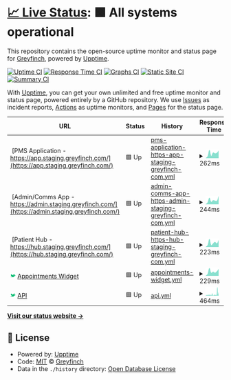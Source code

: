 # [📈 Live Status](https://teamgreyfinch.github.io/staging-status): <!--live status--> **🟩 All systems operational**

This repository contains the open-source uptime monitor and status page for [Greyfinch](https://greyfinch.com), powered by [Upptime](https://github.com/upptime/upptime).

[![Uptime CI](https://github.com/teamgreyfinch/staging-status/workflows/Uptime%20CI/badge.svg)](https://github.com/teamgreyfinch/staging-status/actions?query=workflow%3A%22Uptime+CI%22)
[![Response Time CI](https://github.com/teamgreyfinch/staging-status/workflows/Response%20Time%20CI/badge.svg)](https://github.com/teamgreyfinch/staging-status/actions?query=workflow%3A%22Response+Time+CI%22)
[![Graphs CI](https://github.com/teamgreyfinch/staging-status/workflows/Graphs%20CI/badge.svg)](https://github.com/teamgreyfinch/staging-status/actions?query=workflow%3A%22Graphs+CI%22)
[![Static Site CI](https://github.com/teamgreyfinch/staging-status/workflows/Static%20Site%20CI/badge.svg)](https://github.com/teamgreyfinch/staging-status/actions?query=workflow%3A%22Static+Site+CI%22)
[![Summary CI](https://github.com/teamgreyfinch/staging-status/workflows/Summary%20CI/badge.svg)](https://github.com/teamgreyfinch/staging-status/actions?query=workflow%3A%22Summary+CI%22)

With [Upptime](https://upptime.js.org), you can get your own unlimited and free uptime monitor and status page, powered entirely by a GitHub repository. We use [Issues](https://github.com/teamgreyfinch/staging-status/issues) as incident reports, [Actions](https://github.com/teamgreyfinch/staging-status/actions) as uptime monitors, and [Pages](https://teamgreyfinch.github.io/staging-status) for the status page.

<!--start: status pages-->
<!-- This summary is generated by Upptime (https://github.com/upptime/upptime) -->
<!-- Do not edit this manually, your changes will be overwritten -->
<!-- prettier-ignore -->
| URL | Status | History | Response Time | Uptime |
| --- | ------ | ------- | ------------- | ------ |
| <img alt="" src="https://icons.duckduckgo.com/ip3/app.staging.greyfinch.com.ico" height="13"> [PMS Application - https://app.staging.greyfinch.com/](https://app.staging.greyfinch.com/) | 🟩 Up | [pms-application-https-app-staging-greyfinch-com.yml](https://github.com/teamgreyfinch/staging-status/commits/HEAD/history/pms-application-https-app-staging-greyfinch-com.yml) | <details><summary><img alt="Response time graph" src="./graphs/pms-application-https-app-staging-greyfinch-com/response-time-week.png" height="20"> 262ms</summary><br><a href="https://teamgreyfinch.github.io/staging-status/history/pms-application-https-app-staging-greyfinch-com"><img alt="Response time 279" src="https://img.shields.io/endpoint?url=https%3A%2F%2Fraw.githubusercontent.com%2Fteamgreyfinch%2Fstaging-status%2FHEAD%2Fapi%2Fpms-application-https-app-staging-greyfinch-com%2Fresponse-time.json"></a><br><a href="https://teamgreyfinch.github.io/staging-status/history/pms-application-https-app-staging-greyfinch-com"><img alt="24-hour response time 391" src="https://img.shields.io/endpoint?url=https%3A%2F%2Fraw.githubusercontent.com%2Fteamgreyfinch%2Fstaging-status%2FHEAD%2Fapi%2Fpms-application-https-app-staging-greyfinch-com%2Fresponse-time-day.json"></a><br><a href="https://teamgreyfinch.github.io/staging-status/history/pms-application-https-app-staging-greyfinch-com"><img alt="7-day response time 262" src="https://img.shields.io/endpoint?url=https%3A%2F%2Fraw.githubusercontent.com%2Fteamgreyfinch%2Fstaging-status%2FHEAD%2Fapi%2Fpms-application-https-app-staging-greyfinch-com%2Fresponse-time-week.json"></a><br><a href="https://teamgreyfinch.github.io/staging-status/history/pms-application-https-app-staging-greyfinch-com"><img alt="30-day response time 544" src="https://img.shields.io/endpoint?url=https%3A%2F%2Fraw.githubusercontent.com%2Fteamgreyfinch%2Fstaging-status%2FHEAD%2Fapi%2Fpms-application-https-app-staging-greyfinch-com%2Fresponse-time-month.json"></a><br><a href="https://teamgreyfinch.github.io/staging-status/history/pms-application-https-app-staging-greyfinch-com"><img alt="1-year response time 252" src="https://img.shields.io/endpoint?url=https%3A%2F%2Fraw.githubusercontent.com%2Fteamgreyfinch%2Fstaging-status%2FHEAD%2Fapi%2Fpms-application-https-app-staging-greyfinch-com%2Fresponse-time-year.json"></a></details> | <details><summary><a href="https://teamgreyfinch.github.io/staging-status/history/pms-application-https-app-staging-greyfinch-com">100.00%</a></summary><a href="https://teamgreyfinch.github.io/staging-status/history/pms-application-https-app-staging-greyfinch-com"><img alt="All-time uptime 99.40%" src="https://img.shields.io/endpoint?url=https%3A%2F%2Fraw.githubusercontent.com%2Fteamgreyfinch%2Fstaging-status%2FHEAD%2Fapi%2Fpms-application-https-app-staging-greyfinch-com%2Fuptime.json"></a><br><a href="https://teamgreyfinch.github.io/staging-status/history/pms-application-https-app-staging-greyfinch-com"><img alt="24-hour uptime 100.00%" src="https://img.shields.io/endpoint?url=https%3A%2F%2Fraw.githubusercontent.com%2Fteamgreyfinch%2Fstaging-status%2FHEAD%2Fapi%2Fpms-application-https-app-staging-greyfinch-com%2Fuptime-day.json"></a><br><a href="https://teamgreyfinch.github.io/staging-status/history/pms-application-https-app-staging-greyfinch-com"><img alt="7-day uptime 100.00%" src="https://img.shields.io/endpoint?url=https%3A%2F%2Fraw.githubusercontent.com%2Fteamgreyfinch%2Fstaging-status%2FHEAD%2Fapi%2Fpms-application-https-app-staging-greyfinch-com%2Fuptime-week.json"></a><br><a href="https://teamgreyfinch.github.io/staging-status/history/pms-application-https-app-staging-greyfinch-com"><img alt="30-day uptime 99.96%" src="https://img.shields.io/endpoint?url=https%3A%2F%2Fraw.githubusercontent.com%2Fteamgreyfinch%2Fstaging-status%2FHEAD%2Fapi%2Fpms-application-https-app-staging-greyfinch-com%2Fuptime-month.json"></a><br><a href="https://teamgreyfinch.github.io/staging-status/history/pms-application-https-app-staging-greyfinch-com"><img alt="1-year uptime 99.30%" src="https://img.shields.io/endpoint?url=https%3A%2F%2Fraw.githubusercontent.com%2Fteamgreyfinch%2Fstaging-status%2FHEAD%2Fapi%2Fpms-application-https-app-staging-greyfinch-com%2Fuptime-year.json"></a></details>
| <img alt="" src="https://icons.duckduckgo.com/ip3/admin.staging.greyfinch.com.ico" height="13"> [Admin/Comms App - https://admin.staging.greyfinch.com/](https://admin.staging.greyfinch.com/) | 🟩 Up | [admin-comms-app-https-admin-staging-greyfinch-com.yml](https://github.com/teamgreyfinch/staging-status/commits/HEAD/history/admin-comms-app-https-admin-staging-greyfinch-com.yml) | <details><summary><img alt="Response time graph" src="./graphs/admin-comms-app-https-admin-staging-greyfinch-com/response-time-week.png" height="20"> 244ms</summary><br><a href="https://teamgreyfinch.github.io/staging-status/history/admin-comms-app-https-admin-staging-greyfinch-com"><img alt="Response time 281" src="https://img.shields.io/endpoint?url=https%3A%2F%2Fraw.githubusercontent.com%2Fteamgreyfinch%2Fstaging-status%2FHEAD%2Fapi%2Fadmin-comms-app-https-admin-staging-greyfinch-com%2Fresponse-time.json"></a><br><a href="https://teamgreyfinch.github.io/staging-status/history/admin-comms-app-https-admin-staging-greyfinch-com"><img alt="24-hour response time 467" src="https://img.shields.io/endpoint?url=https%3A%2F%2Fraw.githubusercontent.com%2Fteamgreyfinch%2Fstaging-status%2FHEAD%2Fapi%2Fadmin-comms-app-https-admin-staging-greyfinch-com%2Fresponse-time-day.json"></a><br><a href="https://teamgreyfinch.github.io/staging-status/history/admin-comms-app-https-admin-staging-greyfinch-com"><img alt="7-day response time 244" src="https://img.shields.io/endpoint?url=https%3A%2F%2Fraw.githubusercontent.com%2Fteamgreyfinch%2Fstaging-status%2FHEAD%2Fapi%2Fadmin-comms-app-https-admin-staging-greyfinch-com%2Fresponse-time-week.json"></a><br><a href="https://teamgreyfinch.github.io/staging-status/history/admin-comms-app-https-admin-staging-greyfinch-com"><img alt="30-day response time 219" src="https://img.shields.io/endpoint?url=https%3A%2F%2Fraw.githubusercontent.com%2Fteamgreyfinch%2Fstaging-status%2FHEAD%2Fapi%2Fadmin-comms-app-https-admin-staging-greyfinch-com%2Fresponse-time-month.json"></a><br><a href="https://teamgreyfinch.github.io/staging-status/history/admin-comms-app-https-admin-staging-greyfinch-com"><img alt="1-year response time 260" src="https://img.shields.io/endpoint?url=https%3A%2F%2Fraw.githubusercontent.com%2Fteamgreyfinch%2Fstaging-status%2FHEAD%2Fapi%2Fadmin-comms-app-https-admin-staging-greyfinch-com%2Fresponse-time-year.json"></a></details> | <details><summary><a href="https://teamgreyfinch.github.io/staging-status/history/admin-comms-app-https-admin-staging-greyfinch-com">100.00%</a></summary><a href="https://teamgreyfinch.github.io/staging-status/history/admin-comms-app-https-admin-staging-greyfinch-com"><img alt="All-time uptime 100.00%" src="https://img.shields.io/endpoint?url=https%3A%2F%2Fraw.githubusercontent.com%2Fteamgreyfinch%2Fstaging-status%2FHEAD%2Fapi%2Fadmin-comms-app-https-admin-staging-greyfinch-com%2Fuptime.json"></a><br><a href="https://teamgreyfinch.github.io/staging-status/history/admin-comms-app-https-admin-staging-greyfinch-com"><img alt="24-hour uptime 100.00%" src="https://img.shields.io/endpoint?url=https%3A%2F%2Fraw.githubusercontent.com%2Fteamgreyfinch%2Fstaging-status%2FHEAD%2Fapi%2Fadmin-comms-app-https-admin-staging-greyfinch-com%2Fuptime-day.json"></a><br><a href="https://teamgreyfinch.github.io/staging-status/history/admin-comms-app-https-admin-staging-greyfinch-com"><img alt="7-day uptime 100.00%" src="https://img.shields.io/endpoint?url=https%3A%2F%2Fraw.githubusercontent.com%2Fteamgreyfinch%2Fstaging-status%2FHEAD%2Fapi%2Fadmin-comms-app-https-admin-staging-greyfinch-com%2Fuptime-week.json"></a><br><a href="https://teamgreyfinch.github.io/staging-status/history/admin-comms-app-https-admin-staging-greyfinch-com"><img alt="30-day uptime 100.00%" src="https://img.shields.io/endpoint?url=https%3A%2F%2Fraw.githubusercontent.com%2Fteamgreyfinch%2Fstaging-status%2FHEAD%2Fapi%2Fadmin-comms-app-https-admin-staging-greyfinch-com%2Fuptime-month.json"></a><br><a href="https://teamgreyfinch.github.io/staging-status/history/admin-comms-app-https-admin-staging-greyfinch-com"><img alt="1-year uptime 100.00%" src="https://img.shields.io/endpoint?url=https%3A%2F%2Fraw.githubusercontent.com%2Fteamgreyfinch%2Fstaging-status%2FHEAD%2Fapi%2Fadmin-comms-app-https-admin-staging-greyfinch-com%2Fuptime-year.json"></a></details>
| <img alt="" src="https://icons.duckduckgo.com/ip3/hub.staging.greyfinch.com.ico" height="13"> [Patient Hub - https://hub.staging.greyfinch.com/](https://hub.staging.greyfinch.com/) | 🟩 Up | [patient-hub-https-hub-staging-greyfinch-com.yml](https://github.com/teamgreyfinch/staging-status/commits/HEAD/history/patient-hub-https-hub-staging-greyfinch-com.yml) | <details><summary><img alt="Response time graph" src="./graphs/patient-hub-https-hub-staging-greyfinch-com/response-time-week.png" height="20"> 223ms</summary><br><a href="https://teamgreyfinch.github.io/staging-status/history/patient-hub-https-hub-staging-greyfinch-com"><img alt="Response time 262" src="https://img.shields.io/endpoint?url=https%3A%2F%2Fraw.githubusercontent.com%2Fteamgreyfinch%2Fstaging-status%2FHEAD%2Fapi%2Fpatient-hub-https-hub-staging-greyfinch-com%2Fresponse-time.json"></a><br><a href="https://teamgreyfinch.github.io/staging-status/history/patient-hub-https-hub-staging-greyfinch-com"><img alt="24-hour response time 353" src="https://img.shields.io/endpoint?url=https%3A%2F%2Fraw.githubusercontent.com%2Fteamgreyfinch%2Fstaging-status%2FHEAD%2Fapi%2Fpatient-hub-https-hub-staging-greyfinch-com%2Fresponse-time-day.json"></a><br><a href="https://teamgreyfinch.github.io/staging-status/history/patient-hub-https-hub-staging-greyfinch-com"><img alt="7-day response time 223" src="https://img.shields.io/endpoint?url=https%3A%2F%2Fraw.githubusercontent.com%2Fteamgreyfinch%2Fstaging-status%2FHEAD%2Fapi%2Fpatient-hub-https-hub-staging-greyfinch-com%2Fresponse-time-week.json"></a><br><a href="https://teamgreyfinch.github.io/staging-status/history/patient-hub-https-hub-staging-greyfinch-com"><img alt="30-day response time 212" src="https://img.shields.io/endpoint?url=https%3A%2F%2Fraw.githubusercontent.com%2Fteamgreyfinch%2Fstaging-status%2FHEAD%2Fapi%2Fpatient-hub-https-hub-staging-greyfinch-com%2Fresponse-time-month.json"></a><br><a href="https://teamgreyfinch.github.io/staging-status/history/patient-hub-https-hub-staging-greyfinch-com"><img alt="1-year response time 250" src="https://img.shields.io/endpoint?url=https%3A%2F%2Fraw.githubusercontent.com%2Fteamgreyfinch%2Fstaging-status%2FHEAD%2Fapi%2Fpatient-hub-https-hub-staging-greyfinch-com%2Fresponse-time-year.json"></a></details> | <details><summary><a href="https://teamgreyfinch.github.io/staging-status/history/patient-hub-https-hub-staging-greyfinch-com">100.00%</a></summary><a href="https://teamgreyfinch.github.io/staging-status/history/patient-hub-https-hub-staging-greyfinch-com"><img alt="All-time uptime 100.00%" src="https://img.shields.io/endpoint?url=https%3A%2F%2Fraw.githubusercontent.com%2Fteamgreyfinch%2Fstaging-status%2FHEAD%2Fapi%2Fpatient-hub-https-hub-staging-greyfinch-com%2Fuptime.json"></a><br><a href="https://teamgreyfinch.github.io/staging-status/history/patient-hub-https-hub-staging-greyfinch-com"><img alt="24-hour uptime 100.00%" src="https://img.shields.io/endpoint?url=https%3A%2F%2Fraw.githubusercontent.com%2Fteamgreyfinch%2Fstaging-status%2FHEAD%2Fapi%2Fpatient-hub-https-hub-staging-greyfinch-com%2Fuptime-day.json"></a><br><a href="https://teamgreyfinch.github.io/staging-status/history/patient-hub-https-hub-staging-greyfinch-com"><img alt="7-day uptime 100.00%" src="https://img.shields.io/endpoint?url=https%3A%2F%2Fraw.githubusercontent.com%2Fteamgreyfinch%2Fstaging-status%2FHEAD%2Fapi%2Fpatient-hub-https-hub-staging-greyfinch-com%2Fuptime-week.json"></a><br><a href="https://teamgreyfinch.github.io/staging-status/history/patient-hub-https-hub-staging-greyfinch-com"><img alt="30-day uptime 100.00%" src="https://img.shields.io/endpoint?url=https%3A%2F%2Fraw.githubusercontent.com%2Fteamgreyfinch%2Fstaging-status%2FHEAD%2Fapi%2Fpatient-hub-https-hub-staging-greyfinch-com%2Fuptime-month.json"></a><br><a href="https://teamgreyfinch.github.io/staging-status/history/patient-hub-https-hub-staging-greyfinch-com"><img alt="1-year uptime 100.00%" src="https://img.shields.io/endpoint?url=https%3A%2F%2Fraw.githubusercontent.com%2Fteamgreyfinch%2Fstaging-status%2FHEAD%2Fapi%2Fpatient-hub-https-hub-staging-greyfinch-com%2Fuptime-year.json"></a></details>
| <img alt="" src="https://raw.githubusercontent.com/teamgreyfinch/public-status/master/assets/cropped-favgreen-01-1-192x192.png" height="13"> [Appointments Widget](https://appointments.staging.greyfinch.com/?division=981581) | 🟩 Up | [appointments-widget.yml](https://github.com/teamgreyfinch/staging-status/commits/HEAD/history/appointments-widget.yml) | <details><summary><img alt="Response time graph" src="./graphs/appointments-widget/response-time-week.png" height="20"> 229ms</summary><br><a href="https://teamgreyfinch.github.io/staging-status/history/appointments-widget"><img alt="Response time 276" src="https://img.shields.io/endpoint?url=https%3A%2F%2Fraw.githubusercontent.com%2Fteamgreyfinch%2Fstaging-status%2FHEAD%2Fapi%2Fappointments-widget%2Fresponse-time.json"></a><br><a href="https://teamgreyfinch.github.io/staging-status/history/appointments-widget"><img alt="24-hour response time 353" src="https://img.shields.io/endpoint?url=https%3A%2F%2Fraw.githubusercontent.com%2Fteamgreyfinch%2Fstaging-status%2FHEAD%2Fapi%2Fappointments-widget%2Fresponse-time-day.json"></a><br><a href="https://teamgreyfinch.github.io/staging-status/history/appointments-widget"><img alt="7-day response time 229" src="https://img.shields.io/endpoint?url=https%3A%2F%2Fraw.githubusercontent.com%2Fteamgreyfinch%2Fstaging-status%2FHEAD%2Fapi%2Fappointments-widget%2Fresponse-time-week.json"></a><br><a href="https://teamgreyfinch.github.io/staging-status/history/appointments-widget"><img alt="30-day response time 211" src="https://img.shields.io/endpoint?url=https%3A%2F%2Fraw.githubusercontent.com%2Fteamgreyfinch%2Fstaging-status%2FHEAD%2Fapi%2Fappointments-widget%2Fresponse-time-month.json"></a><br><a href="https://teamgreyfinch.github.io/staging-status/history/appointments-widget"><img alt="1-year response time 258" src="https://img.shields.io/endpoint?url=https%3A%2F%2Fraw.githubusercontent.com%2Fteamgreyfinch%2Fstaging-status%2FHEAD%2Fapi%2Fappointments-widget%2Fresponse-time-year.json"></a></details> | <details><summary><a href="https://teamgreyfinch.github.io/staging-status/history/appointments-widget">100.00%</a></summary><a href="https://teamgreyfinch.github.io/staging-status/history/appointments-widget"><img alt="All-time uptime 100.00%" src="https://img.shields.io/endpoint?url=https%3A%2F%2Fraw.githubusercontent.com%2Fteamgreyfinch%2Fstaging-status%2FHEAD%2Fapi%2Fappointments-widget%2Fuptime.json"></a><br><a href="https://teamgreyfinch.github.io/staging-status/history/appointments-widget"><img alt="24-hour uptime 100.00%" src="https://img.shields.io/endpoint?url=https%3A%2F%2Fraw.githubusercontent.com%2Fteamgreyfinch%2Fstaging-status%2FHEAD%2Fapi%2Fappointments-widget%2Fuptime-day.json"></a><br><a href="https://teamgreyfinch.github.io/staging-status/history/appointments-widget"><img alt="7-day uptime 100.00%" src="https://img.shields.io/endpoint?url=https%3A%2F%2Fraw.githubusercontent.com%2Fteamgreyfinch%2Fstaging-status%2FHEAD%2Fapi%2Fappointments-widget%2Fuptime-week.json"></a><br><a href="https://teamgreyfinch.github.io/staging-status/history/appointments-widget"><img alt="30-day uptime 100.00%" src="https://img.shields.io/endpoint?url=https%3A%2F%2Fraw.githubusercontent.com%2Fteamgreyfinch%2Fstaging-status%2FHEAD%2Fapi%2Fappointments-widget%2Fuptime-month.json"></a><br><a href="https://teamgreyfinch.github.io/staging-status/history/appointments-widget"><img alt="1-year uptime 100.00%" src="https://img.shields.io/endpoint?url=https%3A%2F%2Fraw.githubusercontent.com%2Fteamgreyfinch%2Fstaging-status%2FHEAD%2Fapi%2Fappointments-widget%2Fuptime-year.json"></a></details>
| <img alt="" src="https://raw.githubusercontent.com/teamgreyfinch/public-status/master/assets/cropped-favgreen-01-1-192x192.png" height="13"> [API](https://api.staging.greyfinch.com/healthz) | 🟩 Up | [api.yml](https://github.com/teamgreyfinch/staging-status/commits/HEAD/history/api.yml) | <details><summary><img alt="Response time graph" src="./graphs/api/response-time-week.png" height="20"> 464ms</summary><br><a href="https://teamgreyfinch.github.io/staging-status/history/api"><img alt="Response time 469" src="https://img.shields.io/endpoint?url=https%3A%2F%2Fraw.githubusercontent.com%2Fteamgreyfinch%2Fstaging-status%2FHEAD%2Fapi%2Fapi%2Fresponse-time.json"></a><br><a href="https://teamgreyfinch.github.io/staging-status/history/api"><img alt="24-hour response time 1668" src="https://img.shields.io/endpoint?url=https%3A%2F%2Fraw.githubusercontent.com%2Fteamgreyfinch%2Fstaging-status%2FHEAD%2Fapi%2Fapi%2Fresponse-time-day.json"></a><br><a href="https://teamgreyfinch.github.io/staging-status/history/api"><img alt="7-day response time 464" src="https://img.shields.io/endpoint?url=https%3A%2F%2Fraw.githubusercontent.com%2Fteamgreyfinch%2Fstaging-status%2FHEAD%2Fapi%2Fapi%2Fresponse-time-week.json"></a><br><a href="https://teamgreyfinch.github.io/staging-status/history/api"><img alt="30-day response time 618" src="https://img.shields.io/endpoint?url=https%3A%2F%2Fraw.githubusercontent.com%2Fteamgreyfinch%2Fstaging-status%2FHEAD%2Fapi%2Fapi%2Fresponse-time-month.json"></a><br><a href="https://teamgreyfinch.github.io/staging-status/history/api"><img alt="1-year response time 509" src="https://img.shields.io/endpoint?url=https%3A%2F%2Fraw.githubusercontent.com%2Fteamgreyfinch%2Fstaging-status%2FHEAD%2Fapi%2Fapi%2Fresponse-time-year.json"></a></details> | <details><summary><a href="https://teamgreyfinch.github.io/staging-status/history/api">94.63%</a></summary><a href="https://teamgreyfinch.github.io/staging-status/history/api"><img alt="All-time uptime 97.84%" src="https://img.shields.io/endpoint?url=https%3A%2F%2Fraw.githubusercontent.com%2Fteamgreyfinch%2Fstaging-status%2FHEAD%2Fapi%2Fapi%2Fuptime.json"></a><br><a href="https://teamgreyfinch.github.io/staging-status/history/api"><img alt="24-hour uptime 100.00%" src="https://img.shields.io/endpoint?url=https%3A%2F%2Fraw.githubusercontent.com%2Fteamgreyfinch%2Fstaging-status%2FHEAD%2Fapi%2Fapi%2Fuptime-day.json"></a><br><a href="https://teamgreyfinch.github.io/staging-status/history/api"><img alt="7-day uptime 94.63%" src="https://img.shields.io/endpoint?url=https%3A%2F%2Fraw.githubusercontent.com%2Fteamgreyfinch%2Fstaging-status%2FHEAD%2Fapi%2Fapi%2Fuptime-week.json"></a><br><a href="https://teamgreyfinch.github.io/staging-status/history/api"><img alt="30-day uptime 97.78%" src="https://img.shields.io/endpoint?url=https%3A%2F%2Fraw.githubusercontent.com%2Fteamgreyfinch%2Fstaging-status%2FHEAD%2Fapi%2Fapi%2Fuptime-month.json"></a><br><a href="https://teamgreyfinch.github.io/staging-status/history/api"><img alt="1-year uptime 98.61%" src="https://img.shields.io/endpoint?url=https%3A%2F%2Fraw.githubusercontent.com%2Fteamgreyfinch%2Fstaging-status%2FHEAD%2Fapi%2Fapi%2Fuptime-year.json"></a></details>

<!--end: status pages-->

[**Visit our status website →**](https://teamgreyfinch.github.io/staging-status)

## 📄 License

- Powered by: [Upptime](https://github.com/upptime/upptime)
- Code: [MIT](./LICENSE) © [Greyfinch](https://greyfinch.com)
- Data in the `./history` directory: [Open Database License](https://opendatacommons.org/licenses/odbl/1-0/)
